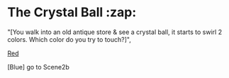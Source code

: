 <h1>The Crystal Ball :zap:</h1>

<p1>"[You walk into an old antique store & see a crystal ball, it starts to swirl 2 colors.
Which color do you try to touch?]",</p>

[Red]()

[Blue] go to Scene2b

